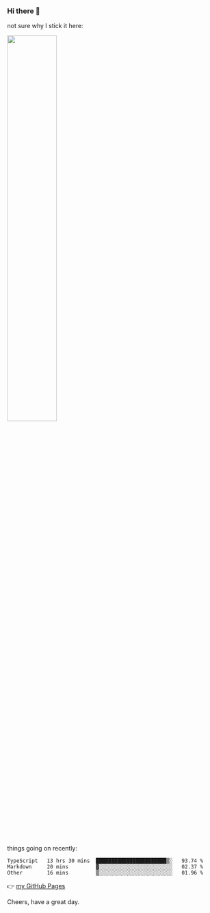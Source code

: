 ### Hi there 👋

not sure why I stick it here:

[<img width="48%" src="https://github-readme-stats.vercel.app/api?username=ykzhukian&show_icons=true&theme=dracula">](https://github.com/anuraghazra/github-readme-stats)


things going on recently:

<!--START_SECTION:waka-->

```text
TypeScript   13 hrs 30 mins  ███████████████████████▒░   93.74 %
Markdown     20 mins         ▓░░░░░░░░░░░░░░░░░░░░░░░░   02.37 %
Other        16 mins         ▒░░░░░░░░░░░░░░░░░░░░░░░░   01.96 %
```

<!--END_SECTION:waka-->

👉 [my GitHub Pages](https://ykzhukian.github.io)

Cheers, have a great day.

